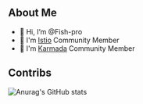 ## About Me
- 👋 Hi, I’m @Fish-pro
- 👀 I'm [Istio](https://github.com/istio/istio) Community Member
- 🌱 I'm [Karmada](https://github.com/karmada-io/karmada) Community Member


## Contribs
![Anurag's GitHub stats](https://github-readme-stats.vercel.app/api?username=Fish-pro)
